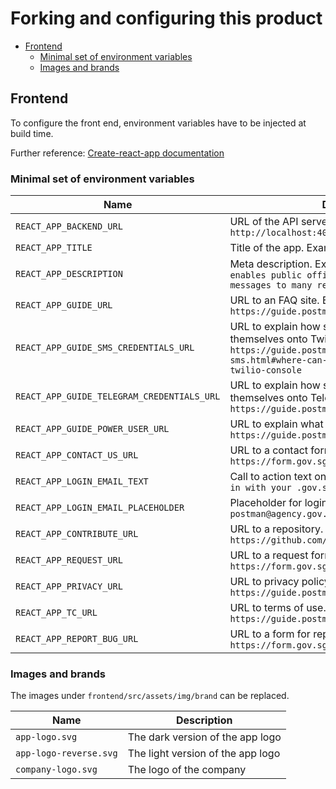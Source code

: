 # Forking and configuring this product

- [Frontend](#frontend)
  - [Minimal set of environment variables](#minimal-set-of-environment-variables)
  - [Images and brands](#images-and-brands)

## Frontend

To configure the front end, environment variables have to be injected at build time.

Further reference: [Create-react-app documentation](https://create-react-app.dev/docs/adding-custom-environment-variables/#referencing-environment-variables-in-the-html)

### Minimal set of environment variables

| Name                                       | Description                                                                                                                                                               |
| ------------------------------------------ | ------------------------------------------------------------------------------------------------------------------------------------------------------------------------- |
| `REACT_APP_BACKEND_URL`                    | URL of the API server. Example: `http://localhost:4000/v1`                                                                                                                |
| `REACT_APP_TITLE`                          | Title of the app. Example: `Postman.gov.sg`                                                                                                                               |
| `REACT_APP_DESCRIPTION`                    | Meta description. Example: `Postman.gov.sg enables public officers to send templated messages to many recipients`                                                         |
| `REACT_APP_GUIDE_URL`                      | URL to an FAQ site. Example: `https://guide.postman.gov.sg`                                                                                                               |
| `REACT_APP_GUIDE_SMS_CREDENTIALS_URL`      | URL to explain how someone may onboard themselves onto Twilio. Example: `https://guide.postman.gov.sg/twilio-sms.html#where-can-i-find-credentials-on-the-twilio-console` |
| `REACT_APP_GUIDE_TELEGRAM_CREDENTIALS_URL` | URL to explain how someone may onboard themselves onto Telegram. Example: `https://guide.postman.gov.sg/telegram.html`                                                    |
| `REACT_APP_GUIDE_POWER_USER_URL`           | URL to explain what Twilio send rate is. Example: `https://guide.postman.gov.sg/poweruser.html`                                                                           |
| `REACT_APP_CONTACT_US_URL`                 | URL to a contact form. Example: `https://form.gov.sg/#!/5e8db1736d789b0011743202`                                                                                         |
| `REACT_APP_LOGIN_EMAIL_TEXT`               | Call to action text on landing page. Example: `Sign in with your .gov.sg email`                                                                                           |
| `REACT_APP_LOGIN_EMAIL_PLACEHOLDER`        | Placeholder for login input box. Example: `e.g. postman@agency.gov.sg`                                                                                                    |
| `REACT_APP_CONTRIBUTE_URL`                 | URL to a repository. Example: `https://github.com/opengovsg/postman`                                                                                                      |
| `REACT_APP_REQUEST_URL`                    | URL to a request form. Example: `https://form.gov.sg/#!/5ec2064a85d58100112184a4`                                                                                         |
| `REACT_APP_PRIVACY_URL`                    | URL to privacy policy. Example: `https://guide.postman.gov.sg/privacy.html`                                                                                               |
| `REACT_APP_TC_URL`                         | URL to terms of use. Example: `https://guide.postman.gov.sg/t-c.html`                                                                                                     |
| `REACT_APP_REPORT_BUG_URL`                 | URL to a form for reporting bugs. Example: `https://form.gov.sg/#!/5e8db1736d789b0011743202`                                                                              |

### Images and brands

The images under `frontend/src/assets/img/brand` can be replaced.

| Name                   | Description                       |
| ---------------------- | --------------------------------- |
| `app-logo.svg`         | The dark version of the app logo  |
| `app-logo-reverse.svg` | The light version of the app logo |
| `company-logo.svg`     | The logo of the company           |
